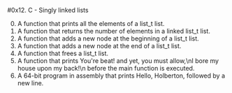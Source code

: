#0x12. C - Singly linked lists

0. A function that prints all the elements of a list_t list.
1. A function that returns the number of elements in a linked list_t list.
2. A function that adds a new node at the beginning of a list_t list.
3. A function that adds a new node at the end of a list_t list.
4. A function that frees a list_t list.
5. A function that prints You're beat! and yet, you must allow,\nI bore my house upon my back!\n before the main function is executed.
6. A 64-bit program in assembly that prints Hello, Holberton, followed by a new line.
